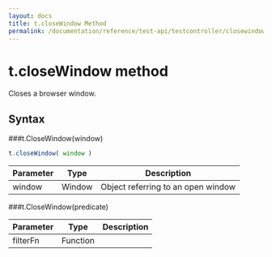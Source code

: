 ```yaml
---
layout: docs
title: t.closeWindow Method
permalink: /documentation/reference/test-api/testcontroller/closewindow.html
---
```


# t.closeWindow method

Closes a browser window.

## Syntax

###t.CloseWindow(window)

```JavaScript
t.closeWindow( window )
```

Parameter | Type | Description
--------- | ---- | ------------
window | Window | Object referring to an open window

###t.CloseWindow(predicate)

Parameter | Type | Description
--------- | ---- | ------------
filterFn | Function | 
